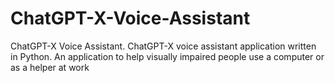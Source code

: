 # ChatGPT-X-Voice-Assistant
ChatGPT-X Voice Assistant. ChatGPT-X voice assistant application written in Python. An application to help visually impaired people use a computer or as a helper at work
